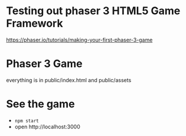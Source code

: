 # Testing out phaser 3 HTML5 Game Framework
https://phaser.io/tutorials/making-your-first-phaser-3-game 

# Phaser 3 Game
everything is in public/index.html and public/assets

# See the game
- `npm start`
- open http://localhost:3000 
